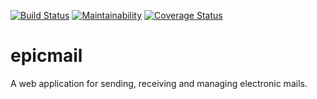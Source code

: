 [![Build Status](https://travis-ci.org/darasimiolaifa/epicmail.svg?branch=develop)](https://travis-ci.org/darasimiolaifa/epicmail)
[![Maintainability](https://api.codeclimate.com/v1/badges/1e5e2993f2e40fe8ef4c/maintainability)](https://codeclimate.com/github/darasimiolaifa/epicmail/maintainability)
[![Coverage Status](https://coveralls.io/repos/github/darasimiolaifa/epicmail/badge.svg?branch=develop)](https://coveralls.io/github/darasimiolaifa/epicmail?branch=develop)

# epicmail
A web application for sending, receiving and managing electronic mails.
